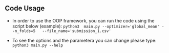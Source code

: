 ## Code Usage

- In order to use the OOP framework, you can run the code using the script below (example):
`python3  main.py --optimizer='global_mean' --n_folds=5   --file_name='submission_1.csv'`

- To see the options and the parametera you can change please type:
`python3 main.py --help`